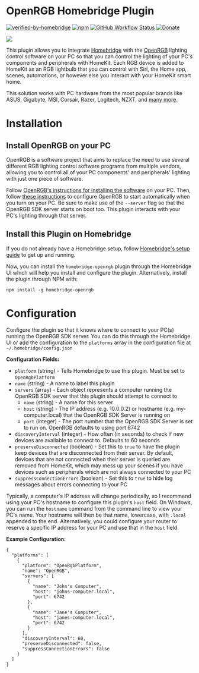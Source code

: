 # OpenRGB Homebridge Plugin
[![verified-by-homebridge](https://badgen.net/badge/homebridge/verified/purple)](https://github.com/homebridge/homebridge/wiki/Verified-Plugins)
[![npm](https://img.shields.io/npm/v/homebridge-openrgb)](https://www.npmjs.com/package/homebridge-openrgb)
[![GitHub Workflow Status](https://img.shields.io/github/workflow/status/DallasHoff/homebridge-openrgb/Build%20and%20Lint)](https://github.com/DallasHoff/homebridge-openrgb/actions/workflows/build.yml)
[![Donate](https://img.shields.io/badge/❤-Donate-d61364)](https://www.paypal.com/biz/fund?id=U3ZNM2Q26WJY8)

![](https://repository-images.githubusercontent.com/381840795/6d85ba00-dc10-11eb-8bac-32f841dd423b)

This plugin allows you to integrate [Homebridge](https://homebridge.io/) with the [OpenRGB](https://gitlab.com/CalcProgrammer1/OpenRGB/-/wikis/home) lighting control software on your PC so that you can control the lighting of your PC's components and peripherals with HomeKit. Each RGB device is added to HomeKit as an RGB lightbulb that you can control with Siri, the Home app, scenes, automations, or however else you interact with your HomeKit smart home.

This solution works with PC hardware from the most popular brands like ASUS, Gigabyte, MSI, Corsair, Razer, Logitech, NZXT, and [many more](https://gitlab.com/CalcProgrammer1/OpenRGB/-/wikis/Supported-Devices).

# Installation

## Install OpenRGB on your PC

OpenRGB is a software project that aims to replace the need to use several different RGB lighting control software programs from multiple vendors, allowing you to control all of your PC components' and peripherals' lighting with just one piece of software.

Follow [OpenRGB's instructions for installing the software](https://gitlab.com/CalcProgrammer1/OpenRGB/-/wikis/OpenRGB-Windows-Setup-and-Usage) on your PC. Then, follow [these instructions](https://gitlab.com/CalcProgrammer1/OpenRGB/-/wikis/Frequently-Asked-Questions#can-i-have-openrgb-start-automatically-when-i-log-in) to configure OpenRGB to start automatically when you turn on your PC. Be sure to make use of the `--server` flag so that the OpenRGB SDK server starts on boot too. This plugin interacts with your PC's lighting through that server.

## Install this Plugin on Homebridge

If you do not already have a Homebridge setup, follow [Homebridge's setup guide](https://github.com/homebridge/homebridge/wiki) to get up and running.

Now, you can install the `homebridge-openrgb` plugin through the Homebridge UI which will help you install and configure the plugin. Alternatively, install the plugin through NPM with: 

    npm install -g homebridge-openrgb

# Configuration

Configure the plugin so that it knows where to connect to your PC(s) running the OpenRGB SDK server. You can do this through the Homebridge UI or add the configuration to the `platforms` array in the configuration file at `~/.homebridge/config.json`

**Configuration Fields:**
* `platform` (string) - Tells Homebridge to use this plugin. Must be set to `OpenRgbPlatform`
* `name` (string) - A name to label this plugin
* `servers` (array) - Each object represents a computer running the OpenRGB SDK server that this plugin should attempt to connect to
    * `name` (string) - A name for this server
    * `host` (string) - The IP address (e.g. 10.0.0.2) or hostname (e.g. my-computer.local) that the OpenRGB SDK Server is running on
    * `port` (integer) - The port number that the OpenRGB SDK Server is set to run on. OpenRGB defaults to using port 6742
* `discoveryInterval` (integer) - How often (in seconds) to check if new devices are available to connect to. Defaults to 60 seconds
* `preserveDisconnected` (boolean) - Set this to `true` to have the plugin keep devices that are disconnected from their server. By default, devices that are not connected when their server is queried are removed from HomeKit, which may mess up your scenes if you have devices such as peripherals which are not always connected to your PC
* `suppressConnectionErrors` (boolean) - Set this to `true` to hide log messages about errors connecting to your PC

Typically, a computer's IP address will change periodically, so I recommend using your PC's hostname to configure this plugin's `host` field. On Windows, you can run the `hostname` command from the command line to view your PC's name. Your hostname will then be that name, lowercase, with `.local` appended to the end. Alternatively, you could configure your router to reserve a specific IP address for your PC and use that in the `host` field.

**Example Configuration:**

    {
      "platforms": [
        {
          "platform": "OpenRgbPlatform",
          "name": "OpenRGB",
          "servers": [
            {
              "name": "John's Computer",
              "host": "johns-computer.local",
              "port": 6742
            },
            {
              "name": "Jane's Computer",
              "host": "janes-computer.local",
              "port": 6742
            }
          ],
          "discoveryInterval": 60,
          "preserveDisconnected": false,
          "suppressConnectionErrors": false
        }
      ]
    }